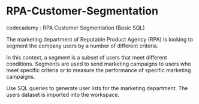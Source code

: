 # RPA-Customer-Segmentation
codecademy :  RPA Customer Segmentation (Basic SQL)

The marketing department of Reputable Product Agency (RPA) is looking to segment the company users by a number of different criteria.

In this context, a segment is a subset of users that meet different conditions. Segments are used to send marketing campaigns to users who meet specific criteria or to measure the performance of specific marketing campaigns.

Use SQL queries to generate user lists for the marketing department. The users dataset is imported into the workspace. 
